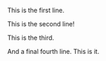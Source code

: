 This is the first line.

This is the second line!

This is the third.

And a final fourth line. This is it.

